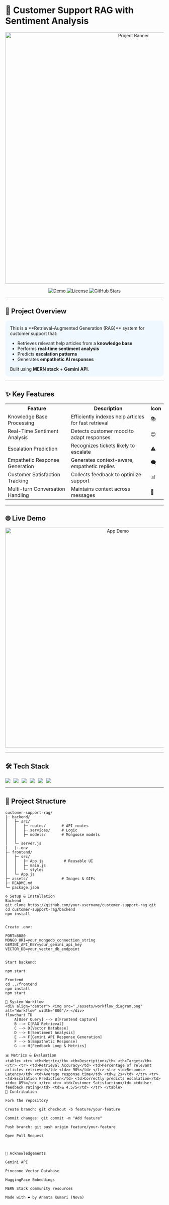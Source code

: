 # 🌟 Customer Support RAG with Sentiment Analysis

<div align="center">
  <img src="./assets/banner.png" alt="Project Banner" width="800"/>
</div>

<p align="center">
  <a href="https://your-deployed-app-link">
    <img src="https://img.shields.io/badge/Live-Demo-blue?style=for-the-badge" alt="Demo"/>
  </a>
  <a href="LICENSE">
    <img src="https://img.shields.io/badge/License-MIT-green?style=for-the-badge" alt="License"/>
  </a>
  <a href="https://github.com/your-username/customer-support-rag/stargazers">
    <img src="https://img.shields.io/github/stars/your-username/customer-support-rag?style=for-the-badge" alt="GitHub Stars"/>
  </a>
</p>

---

## 🎯 Project Overview

<div style="background-color:#f0f8ff; padding:15px; border-radius:10px;">
This is a **Retrieval-Augmented Generation (RAG)** system for customer support that:
<ul>
  <li>Retrieves relevant help articles from a <b>knowledge base</b></li>
  <li>Performs <b>real-time sentiment analysis</b></li>
  <li>Predicts <b>escalation patterns</b></li>
  <li>Generates <b>empathetic AI responses</b></li>
</ul>
Built using <b>MERN stack</b> + <b>Gemini API</b>.
</div>

---

## ✨ Key Features

<table>
<tr>
<th>Feature</th>
<th>Description</th>
<th>Icon</th>
</tr>
<tr>
<td>Knowledge Base Processing</td>
<td>Efficiently indexes help articles for fast retrieval</td>
<td>📚</td>
</tr>
<tr>
<td>Real-Time Sentiment Analysis</td>
<td>Detects customer mood to adapt responses</td>
<td>😊</td>
</tr>
<tr>
<td>Escalation Prediction</td>
<td>Recognizes tickets likely to escalate</td>
<td>⚠️</td>
</tr>
<tr>
<td>Empathetic Response Generation</td>
<td>Generates context-aware, empathetic replies</td>
<td>🗨️</td>
</tr>
<tr>
<td>Customer Satisfaction Tracking</td>
<td>Collects feedback to optimize support</td>
<td>📊</td>
</tr>
<tr>
<td>Multi-turn Conversation Handling</td>
<td>Maintains context across messages</td>
<td>🔄</td>
</tr>
</table>

---

## 🌐 Live Demo

<div align="center">
  <a href="https://your-deployed-app-link">
    <img src="./assets/demo.gif" alt="App Demo" width="700"/>
  </a>
</div>

---

## 🛠️ Tech Stack

<div style="display:flex; flex-wrap:wrap; gap:10px;">
  <img src="https://img.shields.io/badge/React-61DAFB?style=for-the-badge&logo=react&logoColor=white"/>
  <img src="https://img.shields.io/badge/Node.js-339933?style=for-the-badge&logo=node.js&logoColor=white"/>
  <img src="https://img.shields.io/badge/MongoDB-47A248?style=for-the-badge&logo=mongodb&logoColor=white"/>
  <img src="https://img.shields.io/badge/Pinecone-FF6C37?style=for-the-badge"/>
  <img src="https://img.shields.io/badge/Gemini-4285F4?style=for-the-badge&logo=google"/>
  <img src="https://img.shields.io/badge/Vercel-000000?style=for-the-badge&logo=vercel&logoColor=white"/>
</div>

---

## 📂 Project Structure

```plaintext
customer-support-rag/
├─ backend/
│   ├─ src/
│   │   ├─ routes/       # API routes
│   │   ├─ services/     # Logic
│   │   ├─ models/       # Mongoose models
│   │        
│   └─ server.js
|   |-.env
├─ frontend/
│   ├─ src/
│   │   ├─ App.js         # Reusable UI
│   │   ├─ main.js        
│   │   └─ styles     
│   └─ App.js
├─ assets/               # Images & GIFs
├─ README.md
└─ package.json

⚙️ Setup & Installation
Backend
git clone https://github.com/your-username/customer-support-rag.git
cd customer-support-rag/backend
npm install


Create .env:

PORT=8080
MONGO_URI=your_mongodb_connection_string
GEMINI_API_KEY=your_gemini_api_key
VECTOR_DB=your_vector_db_endpoint


Start backend:

npm start

Frontend
cd ../frontend
npm install
npm start

🔄 System Workflow
<div align="center"> <img src="./assets/workflow_diagram.png" alt="Workflow" width="800"/> </div>
flowchart TD
    A[User Query] --> B[Frontend Capture]
    B --> C[RAG Retrieval]
    C --> D[Vector Database]
    D --> E[Sentiment Analysis]
    E --> F[Gemini API Response Generation]
    F --> G[Empathetic Response]
    G --> H[Feedback Loop & Metrics]

📊 Metrics & Evaluation
<table> <tr> <th>Metric</th> <th>Description</th> <th>Target</th> </tr> <tr> <td>Retrieval Accuracy</td> <td>Percentage of relevant articles retrieved</td> <td>≥ 90%</td> </tr> <tr> <td>Response Latency</td> <td>Average response time</td> <td>≤ 2s</td> </tr> <tr> <td>Escalation Prediction</td> <td>Correctly predicts escalation</td> <td>≥ 85%</td> </tr> <tr> <td>Customer Satisfaction</td> <td>User feedback rating</td> <td>≥ 4.5/5</td> </tr> </table>
📝 Contribution

Fork the repository

Create branch: git checkout -b feature/your-feature

Commit changes: git commit -m "Add feature"

Push branch: git push origin feature/your-feature

Open Pull Request



🙏 Acknowledgements

Gemini API

Pinecone Vector Database

HuggingFace Embeddings

MERN Stack community resources

Made with ❤️ by Ananta Kumari (Nova)

